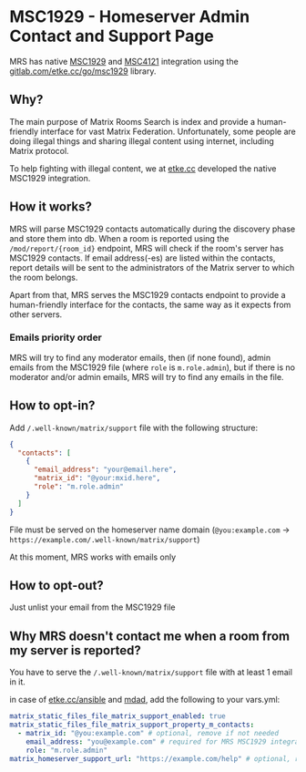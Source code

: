 # MSC1929 - Homeserver Admin Contact and Support Page

MRS has native [MSC1929](https://github.com/matrix-org/matrix-spec-proposals/pull/1929) and [MSC4121](https://github.com/matrix-org/matrix-spec-proposals/pull/4121) integration
using the [gitlab.com/etke.cc/go/msc1929](https://gitlab.com/etke.cc/go/msc1929) library.

## Why?

The main purpose of Matrix Rooms Search is index and provide a human-friendly interface for vast Matrix Federation.
Unfortunately, some people are doing illegal things and sharing illegal content using internet, including Matrix protocol.

To help fighting with illegal content, we at [etke.cc](https://etke.cc) developed the native MSC1929 integration.

## How it works?

MRS will parse MSC1929 contacts automatically during the discovery phase and store them into db.
When a room is reported using the `/mod/report/{room_id}` endpoint, MRS will check if the room's server
has MSC1929 contacts. If email address(-es) are listed within the contacts, report details will be sent
to the administrators of the Matrix server to which the room belongs.

Apart from that, MRS serves the MSC1929 contacts endpoint to provide a human-friendly interface for the contacts,
the same way as it expects from other servers.

### Emails priority order

MRS will try to find any moderator emails, then (if none found), admin emails from the MSC1929 file (where `role` is `m.role.admin`),
but if there is no moderator and/or admin emails, MRS will try to find any emails in the file.

## How to opt-in?

Add `/.well-known/matrix/support` file with the following structure:

```json
{
  "contacts": [
    {
      "email_address": "your@email.here",
      "matrix_id": "@your:mxid.here",
      "role": "m.role.admin"
    }
  ]
}
```
File must be served on the homeserver name domain (`@you:example.com` -> `https://example.com/.well-known/matrix/support`)

At this moment, MRS works with emails only

## How to opt-out?

Just unlist your email from the MSC1929 file

## Why MRS doesn't contact me when a room from my server is reported?

You have to serve the `/.well-known/matrix/support` file with at least 1 email in it.

in case of [etke.cc/ansible](https://gitlab.com/etke.cc/ansible) and [mdad](https://github.com/spantaleev/matrix-docker-ansible-deploy), add the following to your vars.yml:

```yaml
matrix_static_files_file_matrix_support_enabled: true
matrix_static_files_file_matrix_support_property_m_contacts:
  - matrix_id: "@you:example.com" # optional, remove if not needed
    email_address: "you@example.com" # required for MRS MSC1929 integration
    role: "m.role.admin"
matrix_homeserver_support_url: "https://example.com/help" # optional, remove if not needed
```
